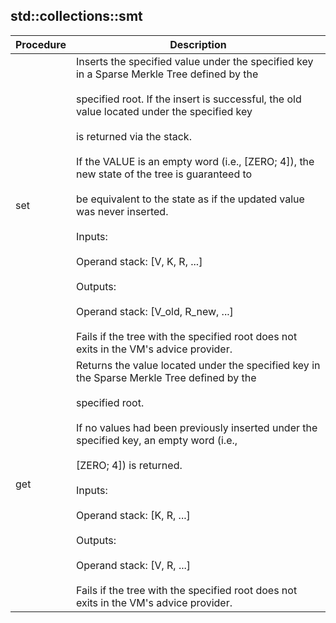 
## std::collections::smt
| Procedure | Description |
| ----------- | ------------- |
| set | Inserts the specified value under the specified key in a Sparse Merkle Tree defined by the<br /><br />specified root. If the insert is successful, the old value located under the specified key<br /><br />is returned via the stack.<br /><br />If the VALUE is an empty word (i.e., [ZERO; 4]), the new state of the tree is guaranteed to<br /><br />be equivalent to the state as if the updated value was never inserted.<br /><br />Inputs:<br /><br />Operand stack: [V, K, R, ...]<br /><br />Outputs:<br /><br />Operand stack: [V_old, R_new, ...]<br /><br />Fails if the tree with the specified root does not exits in the VM's advice provider. |
| get | Returns the value located under the specified key in the Sparse Merkle Tree defined by the<br /><br />specified root.<br /><br />If no values had been previously inserted under the specified key, an empty word (i.e.,<br /><br />[ZERO; 4]) is returned.<br /><br />Inputs:<br /><br />Operand stack: [K, R, ...]<br /><br />Outputs:<br /><br />Operand stack: [V, R, ...]<br /><br />Fails if the tree with the specified root does not exits in the VM's advice provider. |
